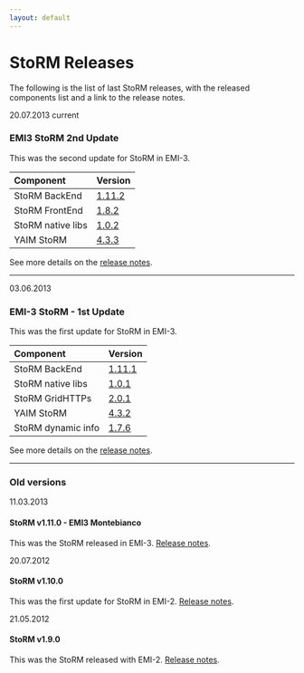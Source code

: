 ```yaml
---
layout: default
---
```


# StoRM Releases

The following is the list of last StoRM releases, with the released components list and a link to the release notes.


<span class="label" style="margin-top: -20px;">20.07.2013</span> <span class="label label-info" style="margin-top: -20px;">current</span>
### EMI3 StoRM 2nd Update

This was the second update for StoRM in EMI-3.

| Component			| Version	|
|:------------------|:----------|
|StoRM BackEnd 		|[1.11.2]({{site.baseurl}}/release-notes/storm-backend-server/1.11.2/)|
|StoRM FrontEnd		|[1.8.2]({{site.baseurl}}/release-notes/storm-frontend-server/1.8.2/)|
|StoRM native libs	|[1.0.2]({{site.baseurl}}/release-notes/storm-native-libs/1.0.2/)|
|YAIM StoRM			|[4.3.3]({{site.baseurl}}/release-notes/yaim-storm/4.3.3/)|

See more details on the [release notes]({{site.baseurl}}/release-notes/EMI3-U2.html).

___

<span class="label" style="margin-top: -20px;">03.06.2013</span>
### EMI-3 StoRM - 1st Update

This was the first update for StoRM in EMI-3.

| Component			| Version	|
|:------------------|:----------|
|StoRM BackEnd 		|[1.11.1]({{site.baseurl}}/release-notes/storm-backend-server/1.11.1/)|
|StoRM native libs	|[1.0.1]({{site.baseurl}}/release-notes/storm-native-libs/1.0.1/)|
|StoRM GridHTTPs	|[2.0.1]({{site.baseurl}}/release-notes/storm-gridhttps-server/2.0.1/)|
|YAIM StoRM			|[4.3.2]({{site.baseurl}}/release-notes/yaim-storm/4.3.2/)|
|StoRM dynamic info |[1.7.6]({{site.baseurl}}/release-notes/storm-dynamic-info-provider/1.7.6/)|

See more details on the [release notes]({{site.baseurl}}/release-notes/EMI3-U1.html).

___

### Old versions

<span class="label" style="margin-top: -20px;">11.03.2013</span>
#### StoRM v1.11.0 - EMI3 Montebianco 
This was the StoRM released in EMI-3. [Release notes](http://www.eu-emi.eu/releases/emi-3-montebianco/products/-/asset_publisher/5dKm/content/storm-se-2).

<span class="label" style="margin-top: -20px;">20.07.2012</span>
#### StoRM v1.10.0
This was the first update for StoRM in EMI-2. [Release notes](http://www.eu-emi.eu/emi-2-matterhorn/updates/-/asset_publisher/9AgN/content/update-1-20-07-2012#StoRM_SE_v_1_10_0_task_30816).

<span class="label" style="margin-top: -20px;">21.05.2012</span>
#### StoRM v1.9.0 
This was the StoRM released with EMI-2. [Release notes](http://www.eu-emi.eu/emi-2-matterhorn-products/-/asset_publisher/B4Rk/content/storm-se-1).


 